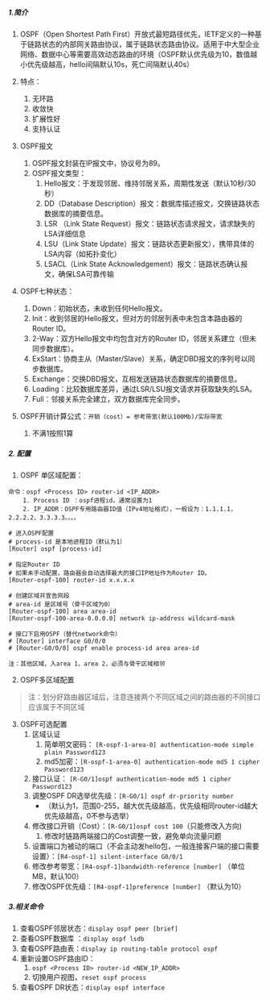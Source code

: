 ##### 1.简介
1. OSPF（Open Shortest Path First）开放式最短路径优先，IETF定义的一种基于链路状态的内部网关路由协议，属于链路状态路由协议。适用于中大型企业网络、数据中心等需要高效动态路由的环境（OSPF默认优先级为10，数值越小优先级越高，hello间隔默认10s，死亡间隔默认40s）
2. 特点：
	1. 无环路
	2. 收敛快
	3. 扩展性好
	4. 支持认证

3. OSPF报文
	1. OSPF报文封装在IP报文中，协议号为89。
	2. OSPF报文类型：
		1.  Hello报文：于发现邻居、维持邻居关系，周期性发送（默认10秒/30秒）
		2. DD（Database Description）报文：数据库描述报文，交换链路状态数据库的摘要信息。
		3. LSR （Link State Request）报文：链路状态请求报文，请求缺失的LSA详细信息
		4. LSU（Link State Update）报文：链路状态更新报文），携带具体的LSA内容（如拓扑变化）
		5. LSACL（Link State Acknowledgement）报文：链路状态确认报文，确保LSA可靠传输

4. OSPF七种状态：
	1. Down：初始状态，未收到任何Hello报文。
	2. Init：收到邻居的Hello报文，但对方的邻居列表中未包含本路由器的Router ID。
	3. 2-Way：双方Hello报文中均包含对方的Router ID，邻居关系建立（但未同步数据库）。
	4. ExStart：协商主从（Master/Slave）关系，确定DBD报文的序列号以同步数据库。
	5. Exchange：交换DBD报文，互相发送链路状态数据库的摘要信息。
	6. Loading：比较数据库差异，通过LSR/LSU报文请求并获取缺失的LSA。
	7. Full：邻接关系完全建立，双方数据库完全同步。

5. OSPF开销计算公式：`开销（cost）= 参考带宽(默认100Mb)/实际带宽`
	1. 不满1按照1算
##### 2. 配置
1. OSPF 单区域配置：
```
命令：ospf <Process ID> router-id <IP_ADDR>
	1. Process ID ：ospf进程id，通常设置为1
	2. IP_ADDR：OSPF专用路由器ID值（IPv4地址格式），一般设为：1.1.1.1，2.2.2.2，3.3.3.3。。。。

# 进入OSPF配置
# process-id 是本地进程ID（默认为1）
[Router] ospf [process-id]

# 指定Router ID
# 如果未手动配置，路由器会自动选择最大的接口IP地址作为Router ID。
[Router-ospf-100] router-id x.x.x.x

# 创建区域并宣告网段
# area-id 是区域号（骨干区域为0）
[Router-ospf-100] area area-id 
[Router-ospf-100-area-0.0.0.0] network ip-address wildcard-mask

# 接口下启用OSPF（替代network命令）
# [Router] interface G0/0/0
# [Router-G0/0/0] ospf enable process-id area area-id

注：其他区域，入area 1，area 2，必须与骨干区域相邻
```

2. OSPF多区域配置
>注：划分好路由器区域后，注意连接两个不同区域之间的路由器的不同接口应该属于不同区域

3. OSPF可选配置
	1. 区域认证
		1. 简单明文密码： `[R-ospf-1-area-0] authentication-mode simple plain Password123`
		2. md5加密：`[R-ospf-1-area-0] authentication-mode md5 1 cipher Password123`
	2. 接口认证： `[R-G0/1]ospf authentication-mode md5 1 cipher Password123`
	3. 调整OSPF DR选举优先级：`[R-G0/1] ospf dr-priority number` 
		- （默认为1，范围0-255，越大优先级越高，优先级相同router-id越大优先级越高，0不参与选举）
	4. 修改接口开销（Cost）：`[R-G0/1]ospf cost 100`（只能修改入方向)
		1. 修改时链路两端接口的Cost调整一致，避免单向流量问题
	5. 设置端口为被动的端口（不会主动发hello包，一般连接客户端的接口需要设置）：`[R4-ospf-1] silent-interface G0/0/1`
	6. 修改参考带宽：`[R4-ospf-1]bandwidth-reference [number]` （单位MB，默认100）
	7. 修改OSPF优先级：`[R4-ospf-1]preference [number]` （默认为10）

##### 3.相关命令
1. 查看OSPF邻居状态：`display ospf peer [brief]`
2. 查看OSPF数据库 ：`display ospf lsdb `
3. 查看OSPF路由表：`display ip routing-table protocol ospf`
4. 重新设置OSPF路由ID：
	1. `ospf <Process ID> router-id <NEW_IP_ADDR>`
	2. 切换用户视图，`reset ospf process`
5. 查看OSPF DR状态：`display ospf interface`